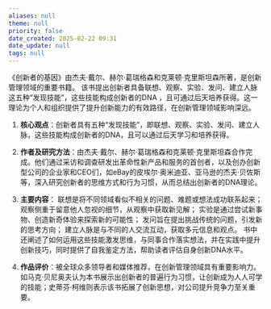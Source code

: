 ```yaml
---
aliases: null
theme: null
priority: false
date_created: 2025-02-22 09:31
date_update: null
tags: null
---
```


《创新者的基因》由杰夫·戴尔、赫尔·葛瑞格森和克莱顿·克里斯坦森所著，是创新管理领域的重要书籍。
该书提出创新者具备联想、观察、实验、发问、建立人脉这五种“发现技能”，这些技能构成创新者的DNA ，且可通过后天培养获得。这一理论为个人和组织提供了提升创新能力的有效路径，在创新管理领域影响深远。

1. **核心观点**：创新者具有五种“发现技能”，即联想、观察、实验、发问、建立人脉，这些技能构成创新者的DNA，且可以通过后天学习和培养获得。

2. **作者及研究方法**：由杰夫·戴尔、赫尔·葛瑞格森和克莱顿·克里斯坦森合作完成。他们通过采访和调查研发出革命性新产品和服务的首创者，以及创办创新型公司的企业家和CEO们，如eBay的皮埃尔·奥米迪亚、亚马逊的杰夫·贝佐斯等，深入研究创新者的思维方式和行为习惯，从而总结出创新者的DNA理论。

3. **主要内容**：
联想是将不同领域看似不相关的问题、难题或想法成功联系起来；
观察侧重于留意他人忽视的细节，从观察中获取新见解；
实验是通过尝试新事物、创造新奇体验来探索新的可能性；
发问旨在提出挑战传统的问题，引发新的思考方向；
建立人脉是与不同的人交流互动，获取多元信息和观点。
书中还阐述了如何运用这些技能激发思维，与同事合作落实想法，并在实践中提升创新技巧，同时提供了自我鉴定方法，帮助读者评估自身创新DNA水平。

5. **作品评价**：被全球众多领导者和媒体推荐，在创新管理领域具有重要影响力。如马克·贝尼奥夫认为本书展示出创新者的普遍行为习惯，让创新成为人人可学的技能；史蒂芬·柯维则表示该书拓展了创新思想，对公司提升竞争力至关重要。
